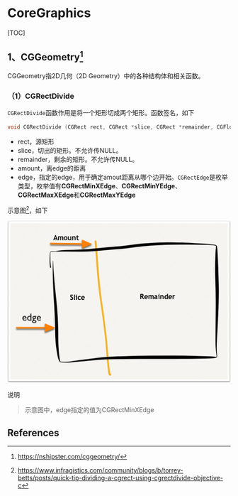 # CoreGraphics

[TOC]

## 1、CGGeometry[^1]

CGGeometry指2D几何（2D Geometry）中的各种结构体和相关函数。



### （1）CGRectDivide

`CGRectDivide`函数作用是将一个矩形切成两个矩形。函数签名，如下

```objective-c
void CGRectDivide (CGRect rect, CGRect *slice, CGRect *remainder, CGFloat amount, CGRectEdge edge);
```

* rect，源矩形
* slice，切出的矩形。不允许传NULL。
* remainder，剩余的矩形。不允许传NULL。
* amount，离edge的距离
* edge，指定的edge，用于确定amout距离从哪个边开始。`CGRectEdge`是枚举类型，枚举值有**CGRectMinXEdge**、**CGRectMinYEdge**、**CGRectMaxXEdge**和**CGRectMaxYEdge**

示意图[^2]，如下

![](images/CGRectDivide.png)

说明

> 示意图中，edge指定的值为CGRectMinXEdge



## References

[^1]: <https://nshipster.com/cggeometry/>
[^2]:<https://www.infragistics.com/community/blogs/b/torrey-betts/posts/quick-tip-dividing-a-cgrect-using-cgrectdivide-objective-c>